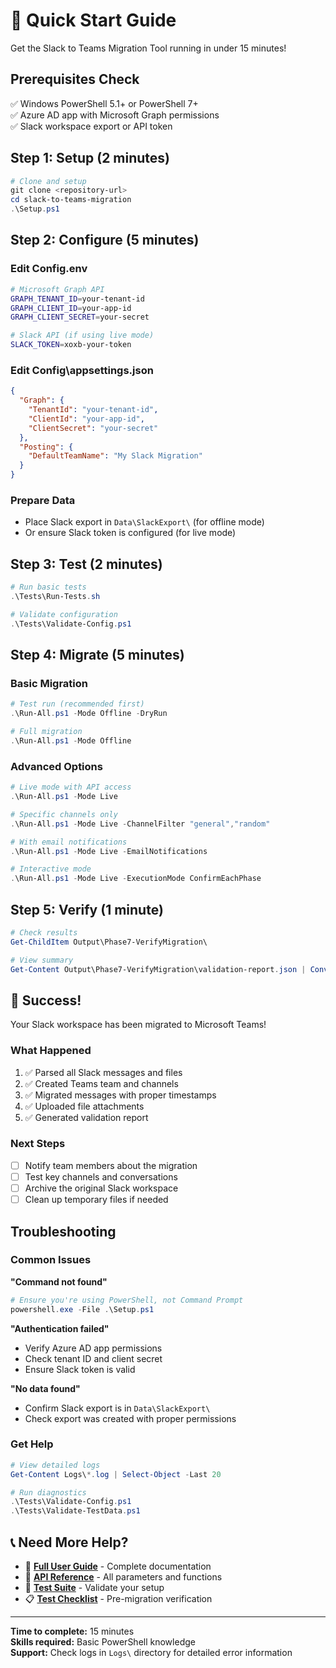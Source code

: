 # 🚀 Quick Start Guide

Get the Slack to Teams Migration Tool running in under 15 minutes!

## Prerequisites Check

✅ Windows PowerShell 5.1+ or PowerShell 7+  
✅ Azure AD app with Microsoft Graph permissions  
✅ Slack workspace export or API token  

## Step 1: Setup (2 minutes)

```powershell
# Clone and setup
git clone <repository-url>
cd slack-to-teams-migration
.\Setup.ps1
```

## Step 2: Configure (5 minutes)

### Edit Config\.env
```bash
# Microsoft Graph API
GRAPH_TENANT_ID=your-tenant-id
GRAPH_CLIENT_ID=your-app-id
GRAPH_CLIENT_SECRET=your-secret

# Slack API (if using live mode)
SLACK_TOKEN=xoxb-your-token
```

### Edit Config\appsettings.json
```json
{
  "Graph": {
    "TenantId": "your-tenant-id",
    "ClientId": "your-app-id",
    "ClientSecret": "your-secret"
  },
  "Posting": {
    "DefaultTeamName": "My Slack Migration"
  }
}
```

### Prepare Data
- Place Slack export in `Data\SlackExport\` (for offline mode)
- Or ensure Slack token is configured (for live mode)

## Step 3: Test (2 minutes)

```powershell
# Run basic tests
.\Tests\Run-Tests.sh

# Validate configuration
.\Tests\Validate-Config.ps1
```

## Step 4: Migrate (5 minutes)

### Basic Migration
```powershell
# Test run (recommended first)
.\Run-All.ps1 -Mode Offline -DryRun

# Full migration
.\Run-All.ps1 -Mode Offline
```

### Advanced Options
```powershell
# Live mode with API access
.\Run-All.ps1 -Mode Live

# Specific channels only
.\Run-All.ps1 -Mode Live -ChannelFilter "general","random"

# With email notifications
.\Run-All.ps1 -Mode Live -EmailNotifications

# Interactive mode
.\Run-All.ps1 -Mode Live -ExecutionMode ConfirmEachPhase
```

## Step 5: Verify (1 minute)

```powershell
# Check results
Get-ChildItem Output\Phase7-VerifyMigration\

# View summary
Get-Content Output\Phase7-VerifyMigration\validation-report.json | ConvertFrom-Json
```

## 🎉 Success!

Your Slack workspace has been migrated to Microsoft Teams!

### What Happened
1. ✅ Parsed all Slack messages and files
2. ✅ Created Teams team and channels
3. ✅ Migrated messages with proper timestamps
4. ✅ Uploaded file attachments
5. ✅ Generated validation report

### Next Steps
- [ ] Notify team members about the migration
- [ ] Test key channels and conversations
- [ ] Archive the original Slack workspace
- [ ] Clean up temporary files if needed

## Troubleshooting

### Common Issues

**"Command not found"**
```powershell
# Ensure you're using PowerShell, not Command Prompt
powershell.exe -File .\Setup.ps1
```

**"Authentication failed"**
- Verify Azure AD app permissions
- Check tenant ID and client secret
- Ensure Slack token is valid

**"No data found"**
- Confirm Slack export is in `Data\SlackExport\`
- Check export was created with proper permissions

### Get Help
```powershell
# View detailed logs
Get-Content Logs\*.log | Select-Object -Last 20

# Run diagnostics
.\Tests\Validate-Config.ps1
.\Tests\Validate-TestData.ps1
```

## 📞 Need More Help?

- 📖 **[Full User Guide](Docs/USER_GUIDE.md)** - Complete documentation
- 🔧 **[API Reference](Docs/API_REFERENCE.md)** - All parameters and functions
- 🧪 **[Test Suite](Tests/Run-AllTests.sh)** - Validate your setup
- 📋 **[Test Checklist](Tests/TestChecklist.md)** - Pre-migration verification

---

**Time to complete:** 15 minutes  
**Skills required:** Basic PowerShell knowledge  
**Support:** Check logs in `Logs\` directory for detailed error information